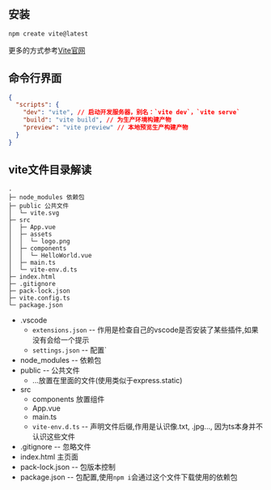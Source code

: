 ## 安装

```bash
npm create vite@latest
```

更多的方式参考[Vite官网](https://cn.vitejs.dev/guide/)

## 命令行界面

```json
{
  "scripts": {
    "dev": "vite", // 启动开发服务器，别名：`vite dev`，`vite serve`
    "build": "vite build", // 为生产环境构建产物
    "preview": "vite preview" // 本地预览生产构建产物
  }
}
```

## vite文件目录解读

```
.
├─ node_modules 依赖包
├─ public 公共文件
│  └─ vite.svg
├─ src
│  ├─ App.vue
│  ├─ assets
│  │  └─ logo.png
│  ├─ components
│  │  └─ HelloWorld.vue
│  ├─ main.ts
│  └─ vite-env.d.ts
├─ index.html
├─ .gitignore
├─ pack-lock.json
├─ vite.config.ts
└─ package.json
```

- .vscode
  - `extensions.json` -- 作用是检查自己的vscode是否安装了某些插件,如果没有会给一个提示
  - `settings.json` -- 配置`
- node_modules -- 依赖包
- public -- 公共文件
  - ...放置在里面的文件(使用类似于express.static)
- src 
  - components 放置组件
  - App.vue
  - main.ts
  - `vite-env.d.ts` -- 声明文件后缀,作用是认识像.txt, .jpg..., 因为ts本身并不认识这些文件
- .gitignore -- 忽略文件
- index.html 主页面
- pack-lock.json -- 包版本控制
- package.json -- 包配置,使用`npm i`会通过这个文件下载使用的依赖包
